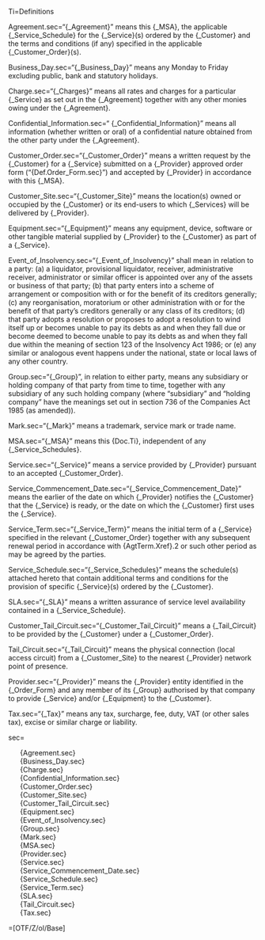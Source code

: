 Ti=Definitions

Agreement.sec=“{_Agreement}” means this {_MSA}, the applicable {_Service_Schedule} for the {_Service}(s) ordered by the {_Customer} and the terms and conditions (if any) specified in the applicable {_Customer_Order}(s).

Business_Day.sec=“{_Business_Day}” means  any Monday to Friday excluding public, bank and statutory holidays.

Charge.sec=“{_Charges}” means all rates and charges for a particular {_Service} as set out in the {_Agreement} together with any other monies owing under the {_Agreement}.

Confidential_Information.sec=“ {_Confidential_Information}” means all information (whether written or oral) of a confidential nature obtained from the other party under the {_Agreement}.

Customer_Order.sec=“{_Customer_Order}” means a written request by the {_Customer} for a {_Service} submitted on a {_Provider} approved order form (“{Def.Order_Form.sec}”) and accepted by {_Provider} in accordance with this {_MSA}.

Customer_Site.sec=“{_Customer_Site}” means the location(s) owned or occupied by the {_Customer} or its end-users to which {_Services} will be delivered by {_Provider}.

Equipment.sec=“{_Equipment}” means any equipment, device, software or other tangible material supplied by {_Provider} to the {_Customer} as part of a {_Service}.

Event_of_Insolvency.sec=“{_Event_of_Insolvency}” shall mean in relation to a party: (a) a liquidator, provisional  liquidator, receiver, administrative receiver, administrator or similar officer is appointed over any of the assets or business of that party; (b) that party enters into a scheme of arrangement or composition with or for the benefit of its creditors generally; (c) any reorganisation, moratorium or other administration with or for the benefit of that party’s creditors generally or any class of its creditors; (d) that party adopts a resolution or proposes to adopt a resolution to wind itself up or becomes unable to pay its debts as and when they fall due or become deemed to become unable to pay its debts as and when they fall due within the meaning of section 123 of the Insolvency Act 1986; or (e) any similar or analogous event happens under the national, state or local laws of any other country.

Group.sec=“{_Group}”, in relation to either party, means any subsidiary or holding company of that party from time to time, together with any subsidiary of any such holding company (where “subsidiary” and “holding company” have the meanings set out in section 736 of the Companies Act 1985 (as amended)).

Mark.sec=“{_Mark}” means a trademark, service mark or trade name.


MSA.sec=“{_MSA}” means this {Doc.Ti}, independent of any {_Service_Schedules}.

Service.sec=“{_Service}” means a service provided by {_Provider} pursuant to an accepted {_Customer_Order}.

Service_Commencement_Date.sec=“{_Service_Commencement_Date}” means the earlier of the date on which {_Provider} notifies the {_Customer} that the {_Service} is ready, or the date on which the {_Customer} first uses the {_Service}.

Service_Term.sec=“{_Service_Term}”  means  the  initial  term  of  a {_Service} specified in the relevant {_Customer_Order} together with any subsequent renewal period in accordance with {AgtTerm.Xref}.2 or such other period as may be agreed by the parties.

Service_Schedule.sec=“{_Service_Schedules}” means the schedule(s) attached hereto that contain additional terms and conditions for the provision of specific {_Service}(s) ordered by the {_Customer}.

SLA.sec=“{_SLA}” means a written assurance of service level availability contained in a {_Service_Schedule}.

Customer_Tail_Circuit.sec=“{_Customer_Tail_Circuit}” means a {_Tail_Circuit} to be provided by the {_Customer} under a {_Customer_Order}.

Tail_Circuit.sec=“{_Tail_Circuit}” means the physical connection (local access circuit) from a {_Customer_Site} to the nearest {_Provider} network point of presence.

Provider.sec=“{_Provider}” means the {_Provider} entity identified in the {_Order_Form} and any member of its {_Group} authorised by that company to provide {_Service} and/or {_Equipment} to the {_Customer}.

Tax.sec=“{_Tax}” means any tax, surcharge, fee, duty, VAT (or other sales tax), excise or similar charge or liability.

sec=<ul type="none" class="secs-and"><li>{Agreement.sec}<li>{Business_Day.sec}<li>{Charge.sec}<li>{Confidential_Information.sec}<li>{Customer_Order.sec}<li>{Customer_Site.sec}<li>{Customer_Tail_Circuit.sec}<li>{Equipment.sec}<li>{Event_of_Insolvency.sec}<li>{Group.sec}<li>{Mark.sec}<li>{MSA.sec}<li>{Provider.sec}<li>{Service.sec}<li>{Service_Commencement_Date.sec}<li>{Service_Schedule.sec}<li>{Service_Term.sec}<li>{SLA.sec}<li>{Tail_Circuit.sec}<li>{Tax.sec}</ul>

=[OTF/Z/ol/Base]
